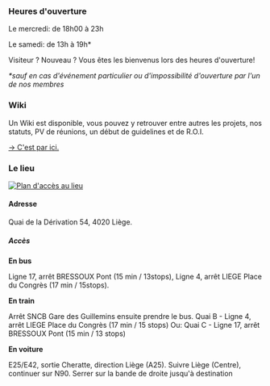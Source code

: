 ### Heures d'ouverture

Le mercredi: de 18h00 à 23h

Le samedi: de 13h à 19h*

Visiteur ? Nouveau ? Vous êtes les bienvenus lors des heures d'ouverture!

*\*sauf en cas d'événement particulier ou d'impossibilité d'ouverture par l'un de nos membres*
### Wiki

Un Wiki est disponible, vous pouvez y retrouver entre autres les projets, nos statuts, PV de réunions, un début de guidelines et de R.O.I.

[→ C'est par ici.](https://wiki.liegehacker.space)

### Le lieu
[![Plan d'accès au lieu](./dist/images/map.jpg)](https://www.openstreetmap.org/?mlat=50.64189&mlon=5.59001#map=19/50.64189/5.59001&layers=N)

#### Adresse

Quai de la Dérivation 54, 4020 Liège.

##### Accès

**En bus**

Ligne 17, arrêt BRESSOUX Pont (15 min / 13stops),
Ligne 4, arrêt LIEGE Place du Congrès (17 min / 15stops).

**En train**

Arrêt SNCB Gare des Guillemins ensuite prendre le bus.
Quai B - Ligne 4, arrêt LIEGE Place du Congrès (17 min / 15 stops)
Ou: Quai C - Ligne 17, arrêt BRESSOUX Pont (15 min / 13 stops)

**En voiture**

E25/E42, sortie Cheratte, direction Liège (A25). 
Suivre Liège (Centre), continuer sur N90.
Serrer sur la bande de droite jusqu'à destination